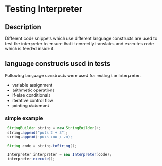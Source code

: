 # Testing Interpreter

## Description
Different code snippets which use different language constructs are used to test the interpreter to ensure that it correctly translates and executes code which is feeded inside it.

## language constructs used in tests
Following language constructs were used for testing the interpreter.
* variable assignment
* arithmetic operations
* if-else conditionals
* iterative control flow
* printing statement

### simple example
```Java
 StringBuilder string = new StringBuilder();
 string.append("puts 2 + 3");
 string.append("puts 100 / 20);

 String code = string.toString();

 Interpreter interpreter = new Interpreter(code);
 interpreter.execute();
```
